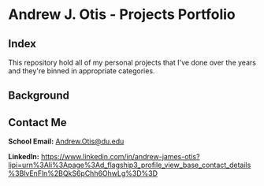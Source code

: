# Andrew J. Otis - Projects Portfolio

## Index
This repository hold all of my personal projects that I've done over the years and they're binned 
in appropriate categories.

## Background


## Contact Me
**School Email:** Andrew.Otis@du.edu

**LinkedIn:** https://www.linkedin.com/in/andrew-james-otis?lipi=urn%3Ali%3Apage%3Ad_flagship3_profile_view_base_contact_details%3BlvEnFln%2BQkS6pChh6OhwLg%3D%3D
